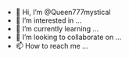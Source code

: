- 👋 Hi, I’m @Queen777mystical
- 👀 I’m interested in ...
- 🌱 I’m currently learning ...
- 💞️ I’m looking to collaborate on ...
- 📫 How to reach me ...

<!---
Queen777mystical/Queen777mystical is a ✨ special ✨ repository because its `README.md` (this file) appears on your GitHub profile.
You can click the Preview link to take a look at your changes.
--->
